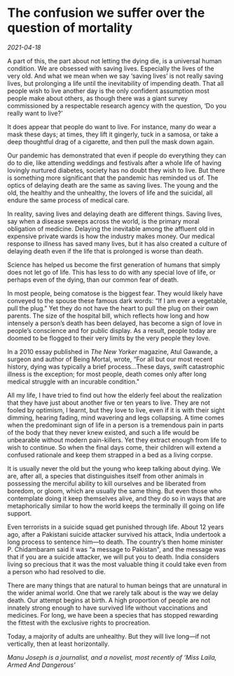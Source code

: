 # The confusion we suffer over the question of mortality

*2021-04-18*

A part of this, the part about not letting the dying die, is a universal
human condition. We are obsessed with saving lives. Especially the lives
of the very old. And what we mean when we say ‘saving lives’ is not
really saving lives, but prolonging a life until the inevitability of
impending death. That all people wish to live another day is the only
confident assumption most people make about others, as though there was
a giant survey commissioned by a respectable research agency with the
question, ‘Do you really want to live?’

It does appear that people do want to live. For instance, many do wear a
mask these days; at times, they lift it gingerly, tuck in a samosa, or
take a deep thoughtful drag of a cigarette, and then pull the mask down
again.

Our pandemic has demonstrated that even if people do everything they can
do to die, like attending weddings and festivals after a whole life of
having lovingly nurtured diabetes, society has no doubt they wish to
live. But there is something more significant that the pandemic has
reminded us of. The optics of delaying death are the same as saving
lives. The young and the old, the healthy and the unhealthy, the lovers
of life and the suicidal, all endure the same process of medical care.

In reality, saving lives and delaying death are different things. Saving
lives, say when a disease sweeps across the world, is the primary moral
obligation of medicine. Delaying the inevitable among the affluent old
in expensive private wards is how the industry makes money. Our medical
response to illness has saved many lives, but it has also created a
culture of delaying death even if the life that is prolonged is worse
than death.

Science has helped us become the first generation of humans that simply
does not let go of life. This has less to do with any special love of
life, or perhaps even of the dying, than our common fear of death.

In most people, being comatose is the biggest fear. They would likely
have conveyed to the spouse these famous dark words: “If I am ever a
vegetable, pull the plug." Yet they do not have the heart to pull the
plug on their own parents. The size of the hospital bill, which reflects
how long and how intensely a person’s death has been delayed, has become
a sign of love in people’s conscience and for public display. As a
result, people today are doomed to be flogged to their very limits by
the very people they love.

In a 2010 essay published in *The New Yorker* magazine, Atul Gawande, a
surgeon and author of Being Mortal, wrote, “For all but our most recent
history, dying was typically a brief process…These days, swift
catastrophic illness is the exception; for most people, death comes only
after long medical struggle with an incurable condition."

All my life, I have tried to find out how the elderly feel about the
realization that they have just about another five or ten years to live.
They are not fooled by optimism, I learnt, but they love to live, even
if it is with their sight dimming, hearing fading, mind wavering and
legs collapsing. A time comes when the predominant sign of life in a
person is a tremendous pain in parts of the body that they never knew
existed, and such a life would be unbearable without modern
pain-killers. Yet they extract enough from life to wish to continue. So
when the final days come, their children will extend a confused
rationale and keep them strapped in a bed as a living corpse.

It is usually never the old but the young who keep talking about dying.
We are, after all, a species that distinguishes itself from other
animals in possessing the merciful ability to kill ourselves and be
liberated from boredom, or gloom, which are usually the same thing. But
even those who contemplate doing it keep themselves alive, and they do
so in ways that are metaphorically similar to how the world keeps the
terminally ill going on life support.

Even terrorists in a suicide squad get punished through life. About 12
years ago, after a Pakistani suicide attacker survived his attack, India
undertook a long process to sentence him—to death. The country’s then
home minister P. Chidambaram said it was “a message to Pakistan", and
the message was that if you are a suicide attacker, we will put you to
death. India considers living so precious that it was the most valuable
thing it could take even from a person who had resolved to die.

There are many things that are natural to human beings that are
unnatural in the wider animal world. One that we rarely talk about is
the way we delay death. Our attempt begins at birth. A high proportion
of people are not innately strong enough to have survived life without
vaccinations and medicines. For long, we have been a species that has
stopped rewarding the fittest with the exclusive rights to procreation.

Today, a majority of adults are unhealthy. But they will live long—if
not vertically, then at least horizontally.

*Manu Joseph is a journalist, and a novelist, most recently of ‘Miss
Laila, Armed And Dangerous’*
